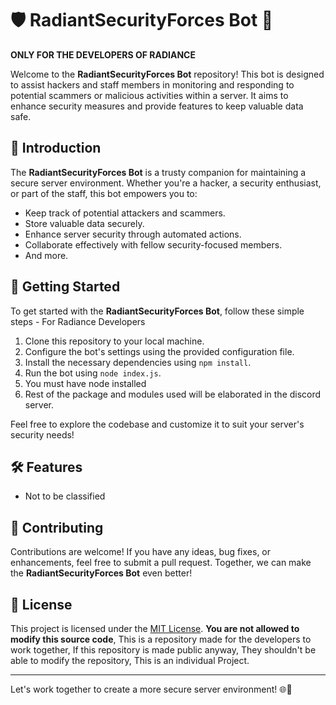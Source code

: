 # 🛡️ RadiantSecurityForces Bot 🤖

**ONLY FOR THE DEVELOPERS OF RADIANCE**

Welcome to the **RadiantSecurityForces Bot** repository! This bot is designed to assist hackers and staff members in monitoring and responding to potential scammers or malicious activities within a server. It aims to enhance security measures and provide features to keep valuable data safe.

## 🚀 Introduction

The **RadiantSecurityForces Bot** is a trusty companion for maintaining a secure server environment. Whether you're a hacker, a security enthusiast, or part of the staff, this bot empowers you to:

- Keep track of potential attackers and scammers.
- Store valuable data securely.
- Enhance server security through automated actions.
- Collaborate effectively with fellow security-focused members.
- And more.

## 📖 Getting Started

To get started with the **RadiantSecurityForces Bot**, follow these simple steps - For Radiance Developers

1. Clone this repository to your local machine.
2. Configure the bot's settings using the provided configuration file.
3. Install the necessary dependencies using `npm install`.
4. Run the bot using `node index.js`.
5. You must have node installed
6. Rest of the package and modules used will be elaborated in the discord server.

Feel free to explore the codebase and customize it to suit your server's security needs!

## 🛠️ Features

- Not to be classified

## 🤖 Contributing

Contributions are welcome! If you have any ideas, bug fixes, or enhancements, feel free to submit a pull request. Together, we can make the **RadiantSecurityForces Bot** even better!

## 📄 License

This project is licensed under the [MIT License](LICENSE). **You are not allowed to modify this source code**, This is a repository made for the developers to work together, If this repository is made public anyway, They shouldn't be able to modify the repository, This is an individual Project.

---

Let's work together to create a more secure server environment! 🌐💼
